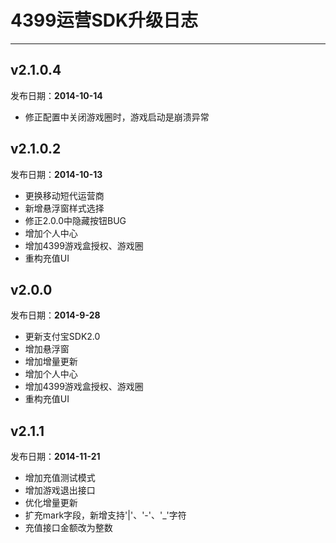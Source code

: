 # 4399运营SDK升级日志
----  

## v2.1.0.4  
发布日期：__2014-10-14__  
- 修正配置中关闭游戏圈时，游戏启动是崩溃异常    


## v2.1.0.2  
发布日期：__2014-10-13__  
- 更换移动短代运营商  
- 新增悬浮窗样式选择  
- 修正2.0.0中隐藏按钮BUG  
- 增加个人中心  
- 增加4399游戏盒授权、游戏圈    
- 重构充值UI  


## v2.0.0  
发布日期：__2014-9-28__  
- 更新支付宝SDK2.0  
- 增加悬浮窗  
- 增加增量更新  
- 增加个人中心  
- 增加4399游戏盒授权、游戏圈    
- 重构充值UI  


## v2.1.1
发布日期：__2014-11-21__
- 增加充值测试模式
- 增加游戏退出接口
- 优化增量更新
- 扩充mark字段，新增支持'|'、'-'、'_'字符
- 充值接口金额改为整数
